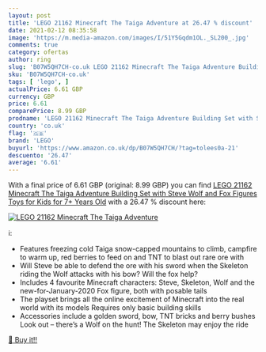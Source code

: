 ```yaml
---
layout: post
title: 'LEGO 21162 Minecraft The Taiga Adventure at 26.47 % discount'
date: 2021-02-12 08:35:58
image: 'https://m.media-amazon.com/images/I/51Y5Gqdm1OL._SL200_.jpg'
comments: true
category: ofertas
author: ring
slug: 'B07W5QH7CH-co.uk LEGO 21162 Minecraft The Taiga Adventure Building Set...'
sku: 'B07W5QH7CH-co.uk'
tags: [ 'lego', ]
actualPrice: 6.61 GBP
currency: GBP
price: 6.61
comparePrice: 8.99 GBP
prodname: 'LEGO 21162 Minecraft The Taiga Adventure Building Set with Steve  Wolf and Fox Figures  Toys for Kids for 7+ Years Old'
country: 'co.uk'
flag: '🇬🇧'
brand: 'LEGO'
buyurl: 'https://www.amazon.co.uk/dp/B07W5QH7CH/?tag=tolees0a-21'
descuento: '26.47'
average: '6.61'
---
```


With a final price of 6.61 GBP (original: 8.99 GBP) you can find [LEGO 21162 Minecraft The Taiga Adventure Building Set with Steve  Wolf and Fox Figures  Toys for Kids for 7+ Years Old](https://www.amazon.co.uk/dp/B07W5QH7CH/?tag=tolees0a-21) with a  26.47 % discount here:

[![LEGO 21162 Minecraft The Taiga Adventure](https://m.media-amazon.com/images/I/51Y5Gqdm1OL._SL200_.jpg)](https://www.amazon.co.uk/dp/B07W5QH7CH/?tag=tolees0a-21)

ℹ️:

- Features freezing cold Taiga snow-capped mountains to climb, campfire to warm up, red berries to feed on and TNT to blast out rare ore with
- Will Steve be able to defend the ore with his sword when the Skeleton riding the Wolf attacks with his bow? Will the fox help?
- Includes 4 favourite Minecraft characters: Steve, Skeleton, Wolf and the new-for-January-2020 Fox figure, both with posable tails
- The playset brings all the online excitement of Minecraft into the real world with its models Requires only basic building skills
- Accessories include a golden sword, bow, TNT bricks and berry bushes Look out – there’s a Wolf on the hunt! The Skeleton may enjoy the ride

[🛒 Buy it!!](https://www.amazon.co.uk/dp/B07W5QH7CH/?tag=tolees0a-21)
